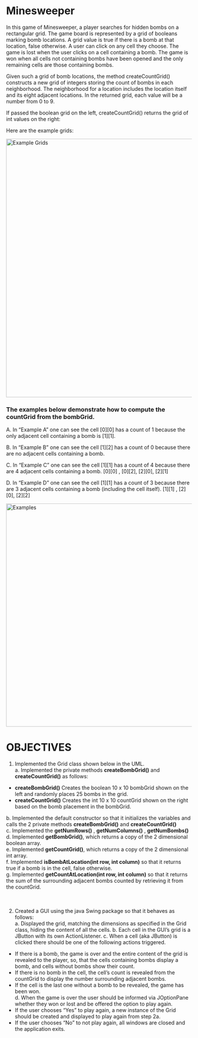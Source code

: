 # Minesweeper

In this game of Minesweeper, a player searches for hidden bombs on a rectangular grid.
The game board is represented by a grid of booleans marking bomb locations. 
A grid value is true if there is a bomb at that location, false otherwise.
A user can click on any cell they choose. 
The game is lost when the user clicks on a cell containing a bomb. 
The game is won when all cells not containing bombs have been opened and the only remaining cells are those containing bombs.

Given such a grid of bomb locations, the method createCountGrid() constructs a new grid of integers storing the count of bombs in each neighborhood. 
The neighborhood for a location includes the location itself and its eight adjacent locations. 
In the returned grid, each value will be a number from 0 to 9. 


If passed the boolean grid on the left, createCountGrid() returns the grid of int values on the right:

Here are the example grids:


<img width="701" alt="Example Grids " src="https://user-images.githubusercontent.com/77076887/211902246-2b114ab2-ffa6-435d-a77e-d5d22e3717bf.png">

### The examples below demonstrate how to compute the countGrid from the bombGrid.


A. In “Example A” one can see the cell [0][0] has a count of 1 because the only adjacent cell containing a bomb is [1][1]. 

B. In “Example B” one can see the cell [1][2] has a count of 0 because there are no adjacent cells containing a bomb.

C. In “Example C” one can see the cell [1][1] has a count of 4 because there are 4 adjacent cells containing a bomb. [0][0] , [0][2], [2][0], [2][1]

D. In “Example D” one can see the cell [1][1] has a count of 3 because there are 3 adjacent cells containing a bomb (including the cell itself). [1][1] , [2][0], [2][2]

<img width="605" alt="Examples " src="https://user-images.githubusercontent.com/77076887/211904289-166d78fc-c540-44a6-8bdd-99b694fd5d5b.png">


# OBJECTIVES 

1. Implemented the Grid class shown below in the UML. <br    />
a. Implemented the private methods **createBombGrid()** and **createCountGrid()** as follows:  <br />
       
*    **createBombGrid()** Creates the boolean 10 x 10 bombGrid shown on the left and randomly places 25 bombs in the grid. 
*    **createCountGrid()** Creates the int 10 x 10 countGrid shown on the right based on the bomb placement in the bombGrid.

b. Implemented the default constructor so that it initializes the variables and calls the 2 private methods **createBombGrid()** and **createCountGrid()** <br />
c. Implemented the **getNumRows()** , **getNumColumns()** , **getNumBombs()**  <br />
d. Implemented **getBombGrid()**, which returns a copy of the 2 dimensional boolean array.  <br />
e. Implemented **getCountGrid()**, which returns a copy of the 2 dimensional int array. <br />
f. Implemented **isBombAtLocation(int row, int column)** so that it returns true if a bomb is in the cell, false otherwise. <br />
g. Implemented **getCountAtLocation(int row, int column)** so that it returns the sum of the surrounding adjacent bombs counted by retrieving it from the countGrid. <br />
 <br />
 <br />
 
2. Created a GUI using the java Swing package so that it behaves as follows: <br />
a. Displayed the grid, matching the dimensions as specified in the Grid class, hiding the content of all the cells.
b. Each cell in the GUI’s grid is a JButton with its own ActionListener.
c. When a cell (aka JButton) is clicked there should be one of the following actions triggered.
* If there is a bomb, the game is over and the entire content of the grid is revealed to the player, so, that the cells containing bombs display a bomb, and cells without bombs show their count.
* If there is no bomb in the cell, the cell’s count is revealed from the countGrid to display the number surrounding adjacent bombs.
* If the cell is the last one without a bomb to be revealed, the game has been won.<br />
d. When the game is over the user should be informed via JOptionPane whether they won or lost and be offered the option to play again.
* If the user chooses “Yes” to play again, a new instance of the Grid should be created and displayed to play again from step 2a.
* If the user chooses “No” to not play again, all windows are closed and the application exits.


  

